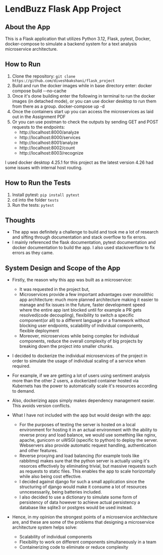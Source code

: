 # LendBuzz Flask App Project

## About the App

This is a Flask application that utilizes Python 3.12, Flask, pytest, Docker, docker-compose to simulate a backend system for a text analysis microservice architecture.

## How to Run

1. Clone the repository: `git clone https://github.com/diveshbakshani/flask_project`
2. Build and run the docker images while in base directory enter:
    docker compose build --no-cache
3. Once it's done building enter the following in terminal to run the docker images (in detached mode), or you can use docker desktop to run them from there as a group.
    docker-compose up -d
4. Once the containers start up you can access the microservices as laid out in the Assignment PDF
5. Or you can use postman to check the outputs by sending GET and POST requests to the endpoints:
    * http://localhost:8000/analyze
    * http://localhost:8000/services
    * http://localhost:8001/analyze
    * http://localhost:8002/count
    * http://localhost:8003/recognize

I used docker desktop 4.25.1 for this project as the latest version 4.26 had some issues with internal host routing.

## How to Run the Tests
1. Install pytest: `pip install pytest`
2. cd into the folder `tests`
3. Run the tests: `pytest`

## Thoughts

* The app was definitely a challenge to build and took me a lot of research and sifting through documentation and stack overflow to fix errors.
* I mainly referenced the flask documentation, pytest documentation and docker documentation to build the app. I also used stackoverflow to fix errors as they came.

## System Design and Scope of the App

- Firstly, the reason why this app was built as a microservice:
    - It was requested in the project but,
    - Microservices provide a few important advantages over monolithic app architecture: much more planned architecture making it easier to manage and fix issues in the future, faster development speed where the entire app isnt blocked until for example a PR gets resolved(code decoupling), flexibility to switch a specific component(or all) to a different language or a framework without blocking user endpoints, scalability of individual components, flexible deployment 
    - Moreover, microservices while being complex for individual components, reduce the overall complexity of big projects by breaking down the project into smaller chunks.

- I decided to dockerize the individual microservices of the project in order to simulate the usage of individual scaling of a service when required.
- For example, if we are getting a lot of users using sentiment analysis more than the other 2 users, a dockerized container hosted via Kubernets has the power to automatically scale it's resources according to demand.
- Also, dockerizing apps simply makes dependency management easier. This avoids version conflicts.

- What I have not included with the app but would design with the app:
    - For the purposes of testing the server is hosted on a local environment for hosting it in an actual environment with the ability to reverse proxy and load balance, we would use something like nginx, apache, gunicorn or uWSGI (specific to python) to deploy the server. Webservers also provide automatic request handling, authentication and other features.
    - Reverse proxying and load balancing (for example tools like rabbitmq) makes sure that the python server is actually using it's resorces effectively by eliminating trivial, but massive requests such as requests to static files. This enables the app to scale horizontally while also being cost effective.
    - I decided against django for such a small application since the structuring of django would make it consume a lot of resources unncesessarily, being batteries included.
    - I also decided to use a dictionary to simulate some form of persistency of data however to achieve actual persistency a database like sqlite3 or postgres would be used instead.

- Hence, in my opinion the strongest points of a microservice architecture are, and these are some of the problems that designing a microservice architecture system helps solve:
    - Scalability of individual components
    - Flexibility to work on different components simultaneously in a team
    - Containerizing code to eliminate or reduce complexity

